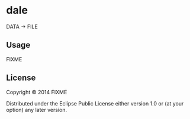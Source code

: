 # dale

DATA -> FILE

## Usage

FIXME

## License

Copyright © 2014 FIXME

Distributed under the Eclipse Public License either version 1.0 or (at
your option) any later version.
